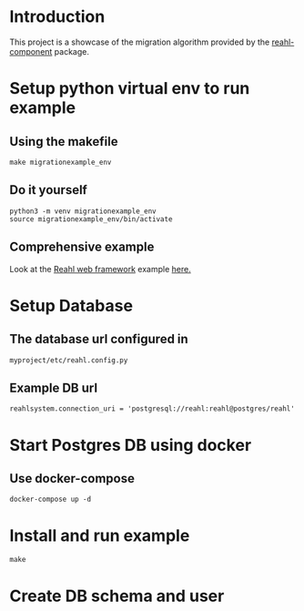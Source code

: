 Introduction
============

This project is a showcase of the migration algorithm
provided by the [reahl-component](https://pypi.org/project/reahl-component) package.


Setup python virtual env to run example
=======================================


Using the makefile
------------------

```
make migrationexample_env
```

Do it yourself
--------------

```
python3 -m venv migrationexample_env
source migrationexample_env/bin/activate
```

Comprehensive example
---------------------

Look at the [Reahl web framework](https://www.reahl.org) example [here.](https://www.reahl.org/docs/7.0/tutorial/gettingstarted-install.d.html#install-python-with-virtualenv-support)


Setup Database
==============

The database url configured in
------------------------------

```
myproject/etc/reahl.config.py
```

Example DB url
--------------

```
reahlsystem.connection_uri = 'postgresql://reahl:reahl@postgres/reahl'
```



Start Postgres DB using docker
==============================

Use docker-compose
------------------

```
docker-compose up -d
```

Install and run example
=======================

```
make
```

Create DB schema and user
=========================

